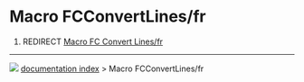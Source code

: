 # Macro FCConvertLines/fr
1.  REDIRECT [Macro FC Convert Lines/fr](Macro_FC_Convert_Lines/fr.md)



---
![](images/Button_right.svg) [documentation index](../README.md) > Macro FCConvertLines/fr
